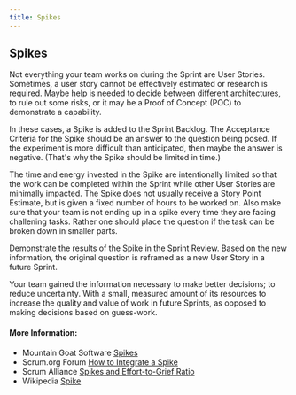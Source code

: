 ```yaml
---
title: Spikes
---
```

## Spikes

Not everything your team works on during the Sprint are User Stories. Sometimes, a user story cannot be effectively estimated or research is required. Maybe help is needed to decide between different architectures, to rule out some risks, or it may be a Proof of Concept (POC) to demonstrate a capability.

In these cases, a Spike is added to the Sprint Backlog. The Acceptance Criteria for the Spike should be an answer to the question being posed. If the experiment is more difficult than anticipated, then maybe the answer is negative. (That's why the Spike should be limited in time.) 

The time and energy invested in the Spike are intentionally limited so that the work can be completed within the Sprint while other User Stories are minimally impacted. The Spike does not usually receive a Story Point Estimate, but is given a fixed number of hours to be worked on. Also make sure that your team is not ending up in a spike every time they are facing challening tasks. Rather one should place the question if the task can be broken down in smaller parts.

Demonstrate the results of the Spike in the Sprint Review. Based on the new information, the original question is reframed as a new User Story in a future Sprint.

Your team gained the information necessary to make better decisions; to reduce uncertainty. With a small, measured amount of its resources to increase the quality and value of work in future Sprints, as opposed to making decisions based on guess-work.
<!-- The article goes here, in GitHub-flavored Markdown. Feel free to add YouTube videos, images, and CodePen/JSBin embeds  -->

#### More Information:
<!-- Please add any articles you think might be helpful to read before writing the article -->
- Mountain Goat Software [Spikes](https://www.mountaingoatsoftware.com/blog/spikes)
- Scrum.org Forum [How to Integrate a Spike](https://www.scrum.org/forum/scrum-forum/5512/how-integrate-spike-scrum)
- Scrum Alliance [Spikes and Effort-to-Grief Ratio](https://www.scrumalliance.org/community/articles/2013/march/spikes-and-the-effort-to-grief-ratio)
- Wikipedia [Spike](https://en.wikipedia.org/wiki/Spike_(software_development))

